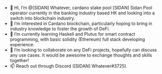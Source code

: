 - 👋 Hi, I’m @[SIDAN] Whatever, cardano stake pool [SIDAN] Sidan Pool operator currently in the banking industry based HK and looking into a switch into blockchain industry.
- 👀 I’m interested in Cardano blockchain, particularly hoping to bring in industry knowledge to foster the growth of DeFi.
- 🌱 I’m currently learning Haskell and Plutus for smart contract programming, with basic solidity (Ethereum) full stack developing experience.
- 💞️ I’m looking to collaborate on any DeFi projects, hopefully can discuss any use cases. It would be awesome to exchange thoughts and skills together!
- 📫 Reach out through Discord ([SIDAN] Whatever#3725).


